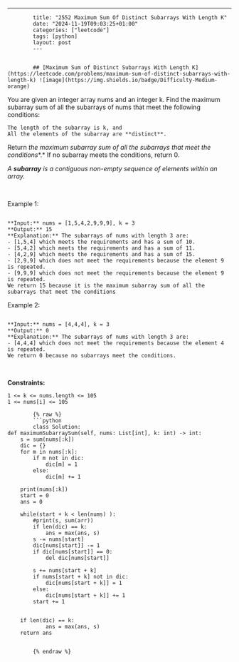 ---
            title: "2552 Maximum Sum Of Distinct Subarrays With Length K"
            date: "2024-11-19T09:03:25+01:00"
            categories: ["leetcode"]
            tags: [python]
            layout: post
            ---
            

            ## [Maximum Sum of Distinct Subarrays With Length K](https://leetcode.com/problems/maximum-sum-of-distinct-subarrays-with-length-k) ![image](https://img.shields.io/badge/Difficulty-Medium-orange)

You are given an integer array nums and an integer k. Find the maximum subarray sum of all the subarrays of nums that meet the following conditions:

	The length of the subarray is k, and
	All the elements of the subarray are **distinct**.

Return *the maximum subarray sum of all the subarrays that meet the conditions**.* If no subarray meets the conditions, return 0.

*A **subarray** is a contiguous non-empty sequence of elements within an array.*

 

Example 1:

```

**Input:** nums = [1,5,4,2,9,9,9], k = 3
**Output:** 15
**Explanation:** The subarrays of nums with length 3 are:
- [1,5,4] which meets the requirements and has a sum of 10.
- [5,4,2] which meets the requirements and has a sum of 11.
- [4,2,9] which meets the requirements and has a sum of 15.
- [2,9,9] which does not meet the requirements because the element 9 is repeated.
- [9,9,9] which does not meet the requirements because the element 9 is repeated.
We return 15 because it is the maximum subarray sum of all the subarrays that meet the conditions

```

Example 2:

```

**Input:** nums = [4,4,4], k = 3
**Output:** 0
**Explanation:** The subarrays of nums with length 3 are:
- [4,4,4] which does not meet the requirements because the element 4 is repeated.
We return 0 because no subarrays meet the conditions.

```

 

**Constraints:**

	1 <= k <= nums.length <= 105
	1 <= nums[i] <= 105

            {% raw %}
            ```python
            class Solution:
    def maximumSubarraySum(self, nums: List[int], k: int) -> int:
        s = sum(nums[:k])
        dic = {}
        for m in nums[:k]:
            if m not in dic:
                dic[m] = 1
            else:
                dic[m] += 1
        
        print(nums[:k])
        start = 0
        ans = 0
        
        while(start + k < len(nums) ):
            #print(s, sum(arr))
            if len(dic) == k:
                ans = max(ans, s)
            s -= nums[start]
            dic[nums[start]] -= 1
            if dic[nums[start]] == 0:
                del dic[nums[start]]
 
            s += nums[start + k]
            if nums[start + k] not in dic:
                dic[nums[start + k]] = 1
            else:
                dic[nums[start + k]] += 1
            start += 1
            

        if len(dic) == k:
                ans = max(ans, s)
        return ans


            {% endraw %}
            